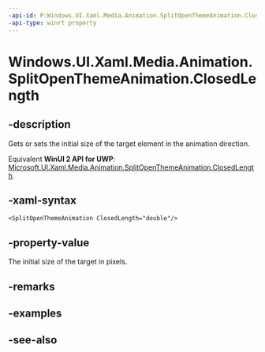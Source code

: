 ```yaml
---
-api-id: P:Windows.UI.Xaml.Media.Animation.SplitOpenThemeAnimation.ClosedLength
-api-type: winrt property
---
```


<!-- Property syntax
public double ClosedLength { get;  set; }
-->

# Windows.UI.Xaml.Media.Animation.SplitOpenThemeAnimation.ClosedLength

## -description
Gets or sets the initial size of the target element in the animation direction.

Equivalent **WinUI 2 API for UWP**: [Microsoft.UI.Xaml.Media.Animation.SplitOpenThemeAnimation.ClosedLength](/windows/winui/api/microsoft.ui.xaml.media.animation.splitopenthemeanimation.closedlength).

## -xaml-syntax
```xaml
<SplitOpenThemeAnimation ClosedLength="double"/>
```


## -property-value
The initial size of the target in pixels.

## -remarks

## -examples

## -see-also

